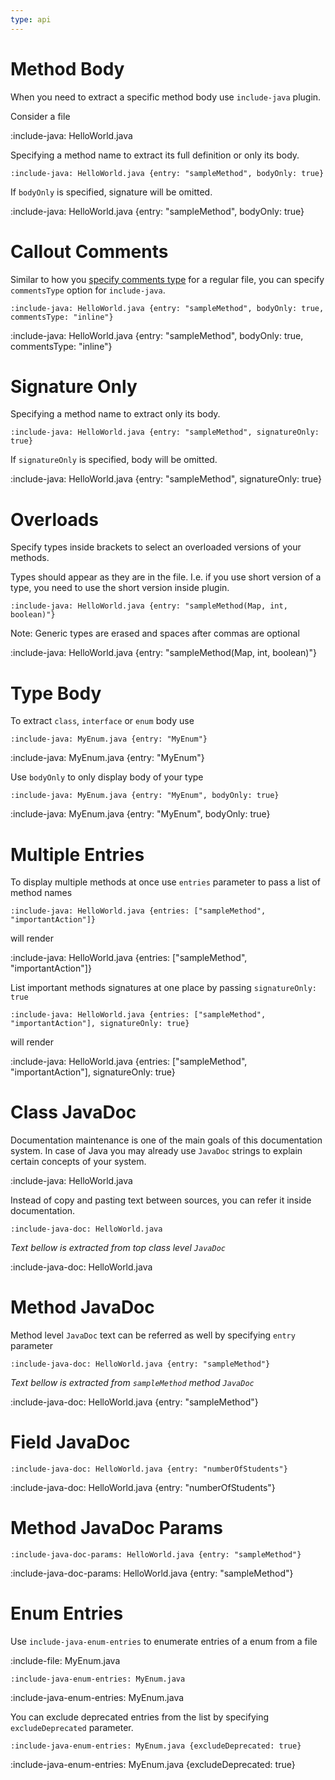 ```yaml
---
type: api
---
```


# Method Body

When you need to extract a specific method body use `include-java` plugin.

Consider a file

:include-java: HelloWorld.java

Specifying a method name to extract its full definition or only its body. 

    :include-java: HelloWorld.java {entry: "sampleMethod", bodyOnly: true}

If `bodyOnly` is specified, signature will be omitted. 

:include-java: HelloWorld.java {entry: "sampleMethod", bodyOnly: true}

# Callout Comments

Similar to how you [specify comments type](snippets/external-code-snippets#callout-comments) for a regular file,
you can specify `commentsType` option for `include-java`.

    :include-java: HelloWorld.java {entry: "sampleMethod", bodyOnly: true, commentsType: "inline"}

:include-java: HelloWorld.java {entry: "sampleMethod", bodyOnly: true, commentsType: "inline"}

# Signature Only

Specifying a method name to extract only its body. 

    :include-java: HelloWorld.java {entry: "sampleMethod", signatureOnly: true}

If `signatureOnly` is specified, body will be omitted. 

:include-java: HelloWorld.java {entry: "sampleMethod", signatureOnly: true}

# Overloads

Specify types inside brackets to select an overloaded versions of your methods. 

Types should appear as they are in the file. I.e. if you use short version of a type, you need to use the short version 
inside plugin.

    :include-java: HelloWorld.java {entry: "sampleMethod(Map, int, boolean)"}

Note: Generic types are erased and spaces after commas are optional

:include-java: HelloWorld.java {entry: "sampleMethod(Map, int, boolean)"}

# Type Body

To extract `class`, `interface` or `enum` body use

    :include-java: MyEnum.java {entry: "MyEnum"}
    
:include-java: MyEnum.java {entry: "MyEnum"}

Use `bodyOnly` to only display body of your type

    :include-java: MyEnum.java {entry: "MyEnum", bodyOnly: true}
    
:include-java: MyEnum.java {entry: "MyEnum", bodyOnly: true}

# Multiple Entries

To display multiple methods at once use `entries` parameter to pass a list of method names
    
    :include-java: HelloWorld.java {entries: ["sampleMethod", "importantAction"]}

will render 

:include-java: HelloWorld.java {entries: ["sampleMethod", "importantAction"]}

List important methods signatures at one place by passing `signatureOnly: true`

    :include-java: HelloWorld.java {entries: ["sampleMethod", "importantAction"], signatureOnly: true}

will render 

:include-java: HelloWorld.java {entries: ["sampleMethod", "importantAction"], signatureOnly: true}

# Class JavaDoc

Documentation maintenance is one of the main goals of this documentation system. 
In case of Java you may already use `JavaDoc` strings to explain certain concepts of your system.

:include-java: HelloWorld.java

Instead of copy and pasting text between sources, you can refer it inside documentation.

    :include-java-doc: HelloWorld.java
    
*Text bellow is extracted from top class level `JavaDoc`*

:include-java-doc: HelloWorld.java

# Method JavaDoc

Method level `JavaDoc` text can be referred as well by specifying `entry` parameter 
    
    :include-java-doc: HelloWorld.java {entry: "sampleMethod"}
    
*Text bellow is extracted from `sampleMethod` method `JavaDoc`*

:include-java-doc: HelloWorld.java {entry: "sampleMethod"}

# Field JavaDoc 
    
    :include-java-doc: HelloWorld.java {entry: "numberOfStudents"}
    
:include-java-doc: HelloWorld.java {entry: "numberOfStudents"}

# Method JavaDoc Params

    :include-java-doc-params: HelloWorld.java {entry: "sampleMethod"}

:include-java-doc-params: HelloWorld.java {entry: "sampleMethod"}

# Enum Entries

Use `include-java-enum-entries` to enumerate entries of a enum from a file

:include-file: MyEnum.java

    :include-java-enum-entries: MyEnum.java
    
:include-java-enum-entries: MyEnum.java

You can exclude deprecated entries from the list by specifying `excludeDeprecated` parameter.
 
    :include-java-enum-entries: MyEnum.java {excludeDeprecated: true}

:include-java-enum-entries: MyEnum.java {excludeDeprecated: true}

